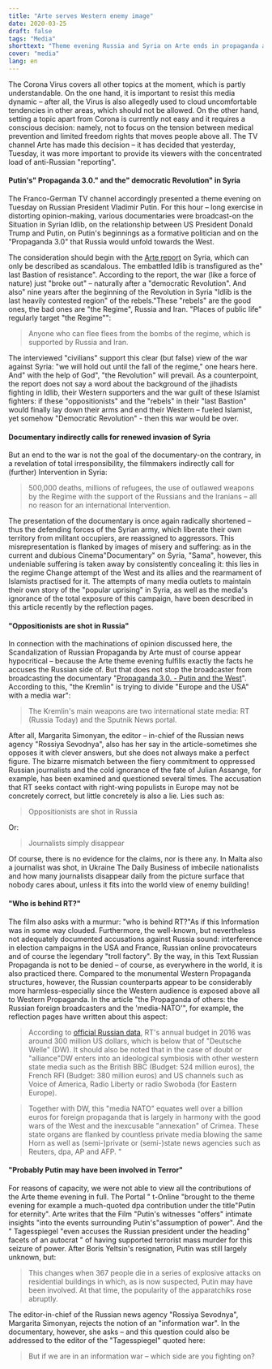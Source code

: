 ```yaml
---
title: "Arte serves Western enemy image"
date: 2020-03-25
draft: false
tags: "Media"
shorttext: "Theme evening Russia and Syria on Arte ends in propaganda and distortion of realities. The free press works through the state's image of the enemy."
cover: "media"
lang: en
---
```


The Corona Virus covers all other topics at the moment, which is partly understandable. On the one hand, it is important to resist this media dynamic – after all, the Virus is also allegedly used to cloud uncomfortable tendencies in other areas, which should not be allowed. On the other hand, setting a topic apart from Corona is currently not easy and it requires a conscious decision: namely, not to focus on the tension between medical prevention and limited freedom rights that moves people above all. The TV channel Arte has made this decision – it has decided that yesterday, Tuesday, it was more important to provide its viewers with the concentrated load of anti-Russian "reporting".

#### Putin's" Propaganda 3.0." and the" democratic Revolution" in Syria

The Franco-German TV channel accordingly presented a theme evening on Tuesday on Russian President Vladimir Putin. For this hour – long exercise in distorting opinion-making, various documentaries were broadcast-on the Situation in Syrian Idlib, on the relationship between US President Donald Trump and Putin, on Putin's beginnings as a formative politician and on the "Propaganda 3.0" that Russia would unfold towards the West.

The consideration should begin with the [Arte report](https://www.arte.tv/de/videos/030273-753-A/arte-reportage/ "Syrien: Auf der Flucht aus Idlib") on Syria, which can only be described as scandalous. The embattled Idlib is transfigured as the" last Bastion of resistance". According to the report, the war (like a force of nature) just "broke out" – naturally after a "democratic Revolution". And also" nine years after the beginning of the Revolution in Syria "Idlib is the last heavily contested region" of the rebels."These "rebels" are the good ones, the bad ones are "the Regime", Russia and Iran. "Places of public life" regularly target "the Regime"":

> Anyone who can flee flees from the bombs of the regime, which is supported by Russia and Iran.

The interviewed "civilians" support this clear (but false) view of the war against Syria: "we will hold out until the fall of the regime," one hears here. And" with the help of God", "the Revolution" will prevail. As a counterpoint, the report does not say a word about the background of the jihadists fighting in Idlib, their Western supporters and the war guilt of these Islamist fighters: if these "oppositionists" and the "rebels" in their "last Bastion" would finally lay down their arms and end their Western – fueled Islamist, yet somehow "Democratic Revolution" - then this war would be over.

#### Documentary indirectly calls for renewed invasion of Syria

But an end to the war is not the goal of the documentary-on the contrary, in a revelation of total irresponsibility, the filmmakers indirectly call for (further) Intervention in Syria:

> 500,000 deaths, millions of refugees, the use of outlawed weapons by the Regime with the support of the Russians and the Iranians – all no reason for an international Intervention.

The presentation of the documentary is once again radically shortened – thus the defending forces of the Syrian army, which liberate their own territory from militant occupiers, are reassigned to aggressors. This misrepresentation is flanked by images of misery and suffering: as in the current and dubious Cinema"Documentary" on Syria, "Sama", however, this undeniable suffering is taken away by consistently concealing it: this lies in the regime Change attempt of the West and its allies and the rearmament of Islamists practised for it. The attempts of many media outlets to maintain their own story of the "popular uprising" in Syria, as well as the media's ignorance of the total exposure of this campaign, have been described in this article recently by the reflection pages.

#### "Oppositionists are shot in Russia"

In connection with the machinations of opinion discussed here, the Scandalization of Russian Propaganda by Arte must of course appear hypocritical – because the Arte theme evening fulfills exactly the facts he accuses the Russian side of. But that does not stop the broadcaster from broadcasting the documentary "[Propaganda 3.0. - Putin and the West](https://www.arte.tv/de/videos/075222-000-A/propaganda-3-0-putin-und-der-westen/ "Putin und der Westen")". According to this, "the Kremlin" is trying to divide "Europe and the USA" with a media war":

> The Kremlin's main weapons are two international state media: RT (Russia Today) and the Sputnik News portal.

After all, Margarita Simonyan, the editor – in-chief of the Russian news agency "Rossiya Sevodnya", also has her say in the article-sometimes she opposes it with clever answers, but she does not always make a perfect figure. The bizarre mismatch between the fiery commitment to oppressed Russian journalists and the cold ignorance of the fate of Julian Assange, for example, has been examined and questioned several times. The accusation that RT seeks contact with right-wing populists in Europe may not be concretely correct, but little concretely is also a lie. Lies such as:

> Oppositionists are shot in Russia

Or:

> Journalists simply disappear

Of course, there is no evidence for the claims, nor is there any. In Malta also a journalist was shot, in Ukraine The Daily Business of imbecile nationalists and how many journalists disappear daily from the picture surface that nobody cares about, unless it fits into the world view of enemy building!


#### "Who is behind RT?"

The film also asks with a murmur: "who is behind RT?"As if this Information was in some way clouded. Furthermore, the well-known, but nevertheless not adequately documented accusations against Russia sound: interference in election campaigns in the USA and France, Russian online provocateurs and of course the legendary "troll factory". By the way, in this Text Russian Propaganda is not to be denied – of course, as everywhere in the world, it is also practiced there. Compared to the monumental Western Propaganda structures, however, the Russian counterparts appear to be considerably more harmless-especially since the Western audience is exposed above all to Western Propaganda. In the article "the Propaganda of others: the Russian foreign broadcasters and the 'media-NATO'", for example, the reflection pages have written about this aspect:

> According to [official Russian data](https://regulation.gov.ru/projects#npa=40707 "Нормативные правовые акты - Официальный сайт для размещения информации о подготовке нормативных правовых актов и результатах их обсуждения"), RT's annual budget in 2016 was around 300 million US dollars, which is below that of "Deutsche Welle" (DW). It should also be noted that in the case of doubt or "alliance"DW enters into an ideological symbiosis with other western state media such as the British BBC (Budget: 524 million euros), the French RFI (Budget: 380 million euros) and US channels such as Voice of America, Radio Liberty or radio Swoboda (for Eastern Europe).

> Together with DW, this "media NATO" equates well over a billion euros for foreign propaganda that is largely in harmony with the good wars of the West and the inexcusable "annexation" of Crimea. These state organs are flanked by countless private media blowing the same Horn as well as (semi-)private or (semi-)state news agencies such as Reuters, dpa, AP and AFP. "


#### "Probably Putin may have been involved in Terror"

For reasons of capacity, we were not able to view all the contributions of the Arte theme evening in full. The Portal " t-Online "brought to the theme evening for example a much-quoted dpa contribution under the title"Putin for eternity". Arte writes that the Film "Putin's witnesses "offers" intimate insights "into the events surrounding Putin's"assumption of power". And the " Tagesspiegel "even accuses the Russian president under the heading" facets of an autocrat " of having supported terrorist mass murder for this seizure of power. After Boris Yeltsin's resignation, Putin was still largely unknown, but:

> This changes when 367 people die in a series of explosive attacks on residential buildings in which, as is now suspected, Putin may have been involved. At that time, the popularity of the apparatchiks rose abruptly.

The editor-in-chief of the Russian news agency "Rossiya Sevodnya", Margarita Simonyan, rejects the notion of an "information war". In the documentary, however, she asks – and this question could also be addressed to the editor of the "Tagesspiegel" quoted here:

> But if we are in an information war – which side are you fighting on?
